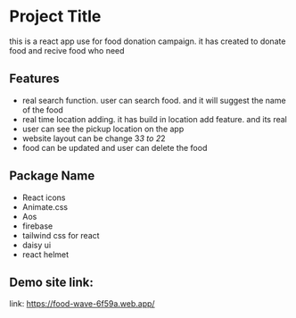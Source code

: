 
# Project Title

this is a react app use for food donation campaign. it has created to donate food and recive food who need




## Features

- real search function. user can search food. and it will suggest the name of the food
- real time location adding. it has build in location add feature. and its real
- user can see the pickup location on the app
- website layout can be change 3*3 to 2*2
- food can be updated and user can delete the food


## Package Name

- React icons
- Animate.css
- Aos
- firebase
- tailwind css for react
- daisy ui
- react helmet








## Demo site link:
link: https://food-wave-6f59a.web.app/